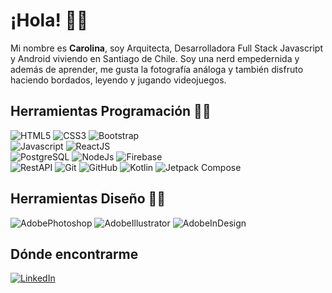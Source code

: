 # ¡Hola! 👋🏽

Mi nombre es **Carolina**, soy Arquitecta, Desarrolladora Full Stack Javascript y Android viviendo en Santiago de Chile. Soy una nerd empedernida y además de aprender, me gusta la fotografía análoga y también disfruto haciendo bordados, leyendo y jugando videojuegos.

## Herramientas Programación 🐱‍💻

![HTML5](https://img.shields.io/badge/HTML5-grey?style=for-the-badge&logo=html5)
![CSS3](https://img.shields.io/badge/CSS3-grey?style=for-the-badge&logo=css3)
![Bootstrap](https://img.shields.io/badge/Bootstrap-grey?style=for-the-badge&logo=bootstrap)  
![Javascript](https://img.shields.io/badge/Javascript-grey?style=for-the-badge&logo=javascript)
![ReactJS](https://img.shields.io/badge/ReactJS-grey?style=for-the-badge&logo=react)  
![PostgreSQL](https://img.shields.io/badge/PostgreSQL-grey?style=for-the-badge&logo=postgresql)
![NodeJs](https://img.shields.io/badge/NodeJS-grey?style=for-the-badge&logo=node)
![Firebase](https://img.shields.io/badge/Firebase-grey?style=for-the-badge&logo=firebase)  
![RestAPI](https://img.shields.io/badge/RestAPI-grey?style=for-the-badge&logo=api)
![Git](https://img.shields.io/badge/Git-grey?style=for-the-badge&logo=git)
![GitHub](https://img.shields.io/badge/GitHub-grey?style=for-the-badge&logo=github)
![Kotlin](https://img.shields.io/badge/Kotlin-grey?style=for-the-badge&logo=kotlin)
![Jetpack Compose](https://img.shields.io/badge/Jetpack_Compose-grey?style=for-the-badge&logo=android)

## Herramientas Diseño 🐱‍🐉 

![AdobePhotoshop](https://img.shields.io/badge/Photoshop-grey?style=for-the-badge&logo=adobephotoshop)
![AdobeIllustrator](https://img.shields.io/badge/Illustrator-grey?style=for-the-badge&logo=adobeillustrator)
![AdobeInDesign](https://img.shields.io/badge/Indesign-grey?style=for-the-badge&logo=adobeindesign)

## Dónde encontrarme

[![LinkedIn](https://img.shields.io/badge/LinkedIn-grey?style=for-the-badge&logo=linkedin)](https://www.linkedin.com/in/carolina-lunas/)



